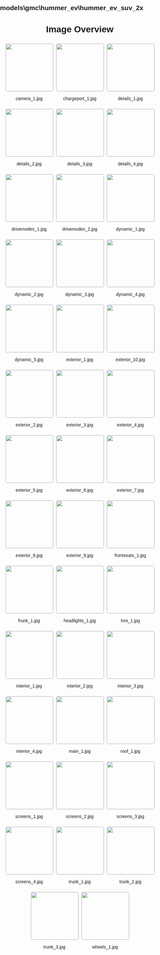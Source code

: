 ## models\gmc\hummer_ev\hummer_ev_suv_2x
<style>
    body {
        font-family: Arial, sans-serif;
        margin: 0;
        padding: 0;
    }
    .image-gallery {
        display: flex;
        flex-wrap: wrap;
        gap: 10px;
        justify-content: center;
        padding: 10px;
    }
    .image-gallery img {
        width: 150px;
        height: auto;
        border: 1px solid #ddd;
        border-radius: 5px;
    }
    .image-gallery div {
        flex: 1 1 calc(33.333% - 20px); /* Three images per row on large screens */
        max-width: 150px;
        text-align: center;
    }
    @media (max-width: 768px) {
        .image-gallery div {
            flex: 1 1 calc(50% - 20px); /* Two images per row on medium screens */
        }
    }
    @media (max-width: 480px) {
        .image-gallery div {
            flex: 1 1 100%; /* One image per row on small screens */
        }
    }
</style>
<h1 style ="text-align: center;"> Image Overview </h1> <div class="image-gallery">
<div>
<img src="https://media.evkx.net/multimedia/models/gmc/hummer_ev/hummer_ev_suv_2x/camera_1_st.jpg">
<p>camera_1.jpg</p>
</div>
<div>
<img src="https://media.evkx.net/multimedia/models/gmc/hummer_ev/hummer_ev_suv_2x/chargeport_1_st.jpg">
<p>chargeport_1.jpg</p>
</div>
<div>
<img src="https://media.evkx.net/multimedia/models/gmc/hummer_ev/hummer_ev_suv_2x/details_1_st.jpg">
<p>details_1.jpg</p>
</div>
<div>
<img src="https://media.evkx.net/multimedia/models/gmc/hummer_ev/hummer_ev_suv_2x/details_2_st.jpg">
<p>details_2.jpg</p>
</div>
<div>
<img src="https://media.evkx.net/multimedia/models/gmc/hummer_ev/hummer_ev_suv_2x/details_3_st.jpg">
<p>details_3.jpg</p>
</div>
<div>
<img src="https://media.evkx.net/multimedia/models/gmc/hummer_ev/hummer_ev_suv_2x/details_4_st.jpg">
<p>details_4.jpg</p>
</div>
<div>
<img src="https://media.evkx.net/multimedia/models/gmc/hummer_ev/hummer_ev_suv_2x/drivemodes_1_st.jpg">
<p>drivemodes_1.jpg</p>
</div>
<div>
<img src="https://media.evkx.net/multimedia/models/gmc/hummer_ev/hummer_ev_suv_2x/drivemodes_2_st.jpg">
<p>drivemodes_2.jpg</p>
</div>
<div>
<img src="https://media.evkx.net/multimedia/models/gmc/hummer_ev/hummer_ev_suv_2x/dynamic_1_st.jpg">
<p>dynamic_1.jpg</p>
</div>
<div>
<img src="https://media.evkx.net/multimedia/models/gmc/hummer_ev/hummer_ev_suv_2x/dynamic_2_st.jpg">
<p>dynamic_2.jpg</p>
</div>
<div>
<img src="https://media.evkx.net/multimedia/models/gmc/hummer_ev/hummer_ev_suv_2x/dynamic_3_st.jpg">
<p>dynamic_3.jpg</p>
</div>
<div>
<img src="https://media.evkx.net/multimedia/models/gmc/hummer_ev/hummer_ev_suv_2x/dynamic_4_st.jpg">
<p>dynamic_4.jpg</p>
</div>
<div>
<img src="https://media.evkx.net/multimedia/models/gmc/hummer_ev/hummer_ev_suv_2x/dynamic_5_st.jpg">
<p>dynamic_5.jpg</p>
</div>
<div>
<img src="https://media.evkx.net/multimedia/models/gmc/hummer_ev/hummer_ev_suv_2x/exterior_1_st.jpg">
<p>exterior_1.jpg</p>
</div>
<div>
<img src="https://media.evkx.net/multimedia/models/gmc/hummer_ev/hummer_ev_suv_2x/exterior_10_st.jpg">
<p>exterior_10.jpg</p>
</div>
<div>
<img src="https://media.evkx.net/multimedia/models/gmc/hummer_ev/hummer_ev_suv_2x/exterior_2_st.jpg">
<p>exterior_2.jpg</p>
</div>
<div>
<img src="https://media.evkx.net/multimedia/models/gmc/hummer_ev/hummer_ev_suv_2x/exterior_3_st.jpg">
<p>exterior_3.jpg</p>
</div>
<div>
<img src="https://media.evkx.net/multimedia/models/gmc/hummer_ev/hummer_ev_suv_2x/exterior_4_st.jpg">
<p>exterior_4.jpg</p>
</div>
<div>
<img src="https://media.evkx.net/multimedia/models/gmc/hummer_ev/hummer_ev_suv_2x/exterior_5_st.jpg">
<p>exterior_5.jpg</p>
</div>
<div>
<img src="https://media.evkx.net/multimedia/models/gmc/hummer_ev/hummer_ev_suv_2x/exterior_6_st.jpg">
<p>exterior_6.jpg</p>
</div>
<div>
<img src="https://media.evkx.net/multimedia/models/gmc/hummer_ev/hummer_ev_suv_2x/exterior_7_st.jpg">
<p>exterior_7.jpg</p>
</div>
<div>
<img src="https://media.evkx.net/multimedia/models/gmc/hummer_ev/hummer_ev_suv_2x/exterior_8_st.jpg">
<p>exterior_8.jpg</p>
</div>
<div>
<img src="https://media.evkx.net/multimedia/models/gmc/hummer_ev/hummer_ev_suv_2x/exterior_9_st.jpg">
<p>exterior_9.jpg</p>
</div>
<div>
<img src="https://media.evkx.net/multimedia/models/gmc/hummer_ev/hummer_ev_suv_2x/frontseats_1_st.jpg">
<p>frontseats_1.jpg</p>
</div>
<div>
<img src="https://media.evkx.net/multimedia/models/gmc/hummer_ev/hummer_ev_suv_2x/frunk_1_st.jpg">
<p>frunk_1.jpg</p>
</div>
<div>
<img src="https://media.evkx.net/multimedia/models/gmc/hummer_ev/hummer_ev_suv_2x/headlights_1_st.jpg">
<p>headlights_1.jpg</p>
</div>
<div>
<img src="https://media.evkx.net/multimedia/models/gmc/hummer_ev/hummer_ev_suv_2x/hmi_1_st.jpg">
<p>hmi_1.jpg</p>
</div>
<div>
<img src="https://media.evkx.net/multimedia/models/gmc/hummer_ev/hummer_ev_suv_2x/interior_1_st.jpg">
<p>interior_1.jpg</p>
</div>
<div>
<img src="https://media.evkx.net/multimedia/models/gmc/hummer_ev/hummer_ev_suv_2x/interior_2_st.jpg">
<p>interior_2.jpg</p>
</div>
<div>
<img src="https://media.evkx.net/multimedia/models/gmc/hummer_ev/hummer_ev_suv_2x/interior_3_st.jpg">
<p>interior_3.jpg</p>
</div>
<div>
<img src="https://media.evkx.net/multimedia/models/gmc/hummer_ev/hummer_ev_suv_2x/interior_4_st.jpg">
<p>interior_4.jpg</p>
</div>
<div>
<img src="https://media.evkx.net/multimedia/models/gmc/hummer_ev/hummer_ev_suv_2x/main_1_st.jpg">
<p>main_1.jpg</p>
</div>
<div>
<img src="https://media.evkx.net/multimedia/models/gmc/hummer_ev/hummer_ev_suv_2x/roof_1_st.jpg">
<p>roof_1.jpg</p>
</div>
<div>
<img src="https://media.evkx.net/multimedia/models/gmc/hummer_ev/hummer_ev_suv_2x/screens_1_st.jpg">
<p>screens_1.jpg</p>
</div>
<div>
<img src="https://media.evkx.net/multimedia/models/gmc/hummer_ev/hummer_ev_suv_2x/screens_2_st.jpg">
<p>screens_2.jpg</p>
</div>
<div>
<img src="https://media.evkx.net/multimedia/models/gmc/hummer_ev/hummer_ev_suv_2x/screens_3_st.jpg">
<p>screens_3.jpg</p>
</div>
<div>
<img src="https://media.evkx.net/multimedia/models/gmc/hummer_ev/hummer_ev_suv_2x/screens_4_st.jpg">
<p>screens_4.jpg</p>
</div>
<div>
<img src="https://media.evkx.net/multimedia/models/gmc/hummer_ev/hummer_ev_suv_2x/trunk_1_st.jpg">
<p>trunk_1.jpg</p>
</div>
<div>
<img src="https://media.evkx.net/multimedia/models/gmc/hummer_ev/hummer_ev_suv_2x/trunk_2_st.jpg">
<p>trunk_2.jpg</p>
</div>
<div>
<img src="https://media.evkx.net/multimedia/models/gmc/hummer_ev/hummer_ev_suv_2x/trunk_3_st.jpg">
<p>trunk_3.jpg</p>
</div>
<div>
<img src="https://media.evkx.net/multimedia/models/gmc/hummer_ev/hummer_ev_suv_2x/wheels_1_st.jpg">
<p>wheels_1.jpg</p>
</div>
</div>
